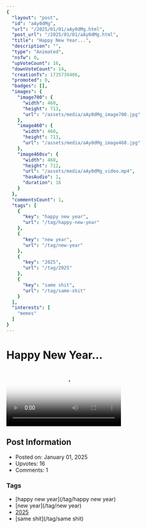 ```yaml
---
{
  "layout": "post",
  "id": "aAy0dMg",
  "url": "/2025/01/01/aAy0dMg.html",
  "post_url": "/2025/01/01/aAy0dMg.html",
  "title": "Happy New Year...",
  "description": "",
  "type": "Animated",
  "nsfw": 0,
  "upVoteCount": 16,
  "downVoteCount": 14,
  "creationTs": 1735739406,
  "promoted": 0,
  "badges": [],
  "images": {
    "image700": {
      "width": 460,
      "height": 713,
      "url": "/assets/media/aAy0dMg_image700.jpg"
    },
    "image460": {
      "width": 460,
      "height": 713,
      "url": "/assets/media/aAy0dMg_image460.jpg"
    },
    "image460sv": {
      "width": 460,
      "height": 712,
      "url": "/assets/media/aAy0dMg_video.mp4",
      "hasAudio": 1,
      "duration": 16
    }
  },
  "commentsCount": 1,
  "tags": [
    {
      "key": "happy new year",
      "url": "/tag/happy-new-year"
    },
    {
      "key": "new year",
      "url": "/tag/new-year"
    },
    {
      "key": "2025",
      "url": "/tag/2025"
    },
    {
      "key": "same shit",
      "url": "/tag/same-shit"
    }
  ],
  "interests": [
    "memes"
  ]
}
---
```


# Happy New Year...

<video controls playsinline loop poster="/assets/media/aAy0dMg_image460.jpg">
  <source src="/assets/media/aAy0dMg_video.mp4" type="video/mp4">
  Your browser does not support the video tag.
</video>

## Post Information

- Posted on: January 01, 2025
- Upvotes: 16
- Comments: 1

### Tags

- [happy new year](/tag/happy new year)
- [new year](/tag/new year)
- [2025](/tag/2025)
- [same shit](/tag/same shit)
